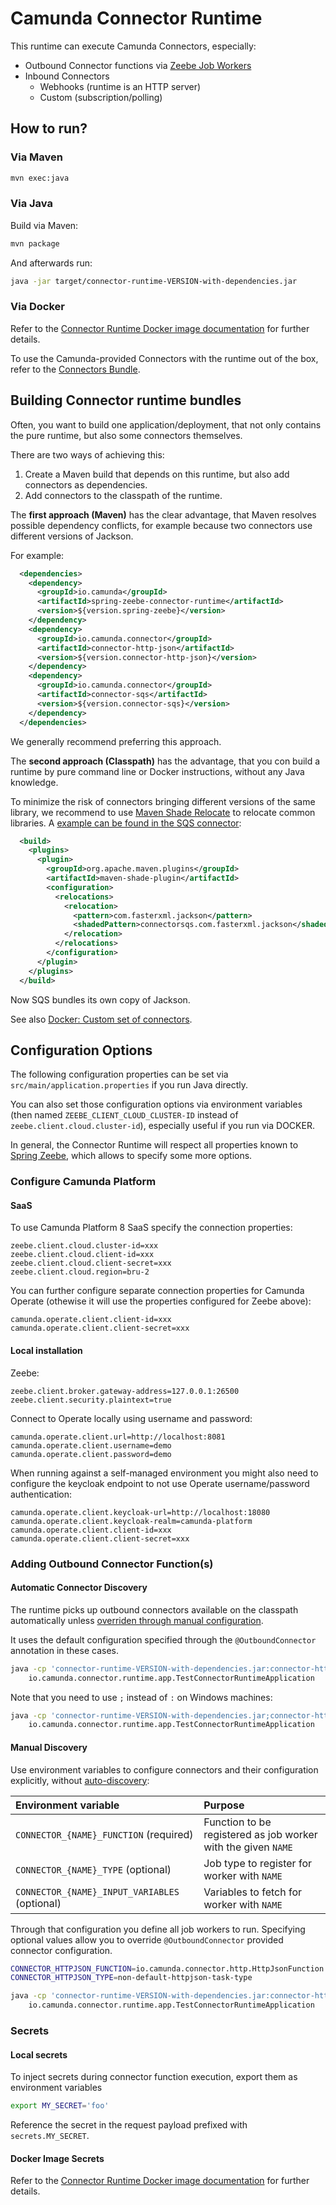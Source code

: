 # Camunda Connector Runtime

This runtime can execute Camunda Connectors, especially:

* Outbound Connector functions via [Zeebe Job Workers](https://docs.camunda.io/docs/components/concepts/job-workers/)
* Inbound Connectors
  * Webhooks (runtime is an HTTP server)
  * Custom (subscription/polling)

## How to run?

### Via Maven

```bash
mvn exec:java
```

### Via Java

Build via Maven:

```bash
mvn package
```

And afterwards run:

```bash
java -jar target/connector-runtime-VERSION-with-dependencies.jar
```

### Via Docker

Refer to the [Connector Runtime Docker image documentation](https://github.com/camunda/connector-runtime-docker) for further details.

To use the Camunda-provided Connectors with the runtime out of the box, refer to the [Connectors Bundle](https://github.com/camunda/connectors-bundle).

## Building Connector runtime bundles

Often, you want to build one application/deployment, that not only contains the pure runtime, but also some connectors themselves.

There are two ways of achieving this:

1. Create a Maven build that depends on this runtime, but also add connectors as dependencies.
2. Add connectors to the classpath of the runtime.

The **first approach (Maven)** has the clear advantage, that Maven resolves possible dependency conflicts,
for example because two connectors use different versions of Jackson.

For example:

```xml
  <dependencies>
    <dependency>
      <groupId>io.camunda</groupId>
      <artifactId>spring-zeebe-connector-runtime</artifactId>
      <version>${version.spring-zeebe}</version>
    </dependency>
    <dependency>
      <groupId>io.camunda.connector</groupId>
      <artifactId>connector-http-json</artifactId>
      <version>${version.connector-http-json}</version>
    </dependency>
    <dependency>
      <groupId>io.camunda.connector</groupId>
      <artifactId>connector-sqs</artifactId>
      <version>${version.connector-sqs}</version>
    </dependency>
  </dependencies>
```

We generally recommend preferring this approach.


The **second approach (Classpath)** has the advantage, that you con build a runtime by pure
command line or Docker instructions, without any Java knowledge.


To minimize the risk of connectors bringing different versions of the same library,
we recommend to use [Maven Shade Relocate](https://maven.apache.org/plugins/maven-shade-plugin/examples/class-relocation.html)
to relocate common libraries. A [example can be found in the SQS connector](https://github.com/camunda/connector-sqs/blob/main/pom.xml#L111):

```xml
  <build>
    <plugins>
      <plugin>
        <groupId>org.apache.maven.plugins</groupId>
        <artifactId>maven-shade-plugin</artifactId>
        <configuration>
          <relocations>
            <relocation>
              <pattern>com.fasterxml.jackson</pattern>
              <shadedPattern>connectorsqs.com.fasterxml.jackson</shadedPattern>
            </relocation>
          </relocations>
        </configuration>
      </plugin>
    </plugins>
  </build>
```

Now SQS bundles its own copy of Jackson.

See also [Docker: Custom set of connectors](https://docs.camunda.io/docs/self-managed/platform-deployment/docker/#custom-set-of-connectors).

## Configuration Options

The following configuration properties can be set via `src/main/application.properties` if you run Java directly.

You can also set those configuration options via environment variables (then named `ZEEBE_CLIENT_CLOUD_CLUSTER-ID` instead of `zeebe.client.cloud.cluster-id`), especially useful if you run via DOCKER.

In general, the Connector Runtime will respect all properties known to [Spring Zeebe](https://github.com/camunda-community-hub/spring-zeebe), which allows to specify some more options.

### Configure Camunda Platform

#### SaaS

To use Camunda Platform 8 SaaS specify the connection properties:

```properties
zeebe.client.cloud.cluster-id=xxx
zeebe.client.cloud.client-id=xxx
zeebe.client.cloud.client-secret=xxx
zeebe.client.cloud.region=bru-2
```

You can further configure separate connection properties for Camunda Operate (othewise it will use the properties configured for Zeebe above):

```properties
camunda.operate.client.client-id=xxx
camunda.operate.client.client-secret=xxx
```

#### Local installation

Zeebe:

```properties
zeebe.client.broker.gateway-address=127.0.0.1:26500
zeebe.client.security.plaintext=true
```

Connect to Operate locally using username and password:

```properties
camunda.operate.client.url=http://localhost:8081
camunda.operate.client.username=demo
camunda.operate.client.password=demo
```

When running against a self-managed environment you might also need to configure the keycloak endpoint to not use Operate username/password authentication:

```properties
camunda.operate.client.keycloak-url=http://localhost:18080
camunda.operate.client.keycloak-realm=camunda-platform
camunda.operate.client.client-id=xxx
camunda.operate.client.client-secret=xxx
```

### Adding Outbound Connector Function(s)

#### Automatic Connector Discovery

The runtime picks up outbound connectors available on the classpath automatically unless [overriden through manual configuration](#manual-discovery).

It uses the default configuration specified through the `@OutboundConnector` annotation in these cases.

```bash
java -cp 'connector-runtime-VERSION-with-dependencies.jar:connector-http-json-VERSION-with-dependencies.jar' \
    io.camunda.connector.runtime.app.TestConnectorRuntimeApplication
```

Note that you need to use `;` instead of `:` on Windows machines:

```bash
java -cp 'connector-runtime-VERSION-with-dependencies.jar;connector-http-json-VERSION-with-dependencies.jar' \
    io.camunda.connector.runtime.app.TestConnectorRuntimeApplication
```

#### Manual Discovery

Use environment variables to configure connectors and their configuration explicitly, without [auto-discovery](#automatic-connector-discovery):

| Environment variable                          | Purpose                                                       |
|:----------------------------------------------|:--------------------------------------------------------------|
| `CONNECTOR_{NAME}_FUNCTION` (required)        | Function to be registered as job worker with the given `NAME` |
| `CONNECTOR_{NAME}_TYPE` (optional)            | Job type to register for worker with `NAME`                   |
| `CONNECTOR_{NAME}_INPUT_VARIABLES` (optional) | Variables to fetch for worker with `NAME`                     |

Through that configuration you define all job workers to run.
Specifying optional values allow you to override `@OutboundConnector` provided connector configuration.

```bash
CONNECTOR_HTTPJSON_FUNCTION=io.camunda.connector.http.HttpJsonFunction
CONNECTOR_HTTPJSON_TYPE=non-default-httpjson-task-type

java -cp 'connector-runtime-VERSION-with-dependencies.jar:connector-http-json-VERSION-with-dependencies.jar' \
    io.camunda.connector.runtime.app.TestConnectorRuntimeApplication
```

### Secrets

#### Local secrets

To inject secrets during connector function execution, export them as environment variables

```bash
export MY_SECRET='foo'
```

Reference the secret in the request payload prefixed with `secrets.MY_SECRET`.

#### Docker Image Secrets

Refer to the [Connector Runtime Docker image documentation](https://github.com/camunda/connector-runtime-docker/blob/main/README.md#secrets) for further details.
